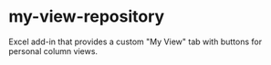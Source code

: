 # my-view-repository
Excel add-in that provides a custom "My View" tab with buttons for personal column views.
